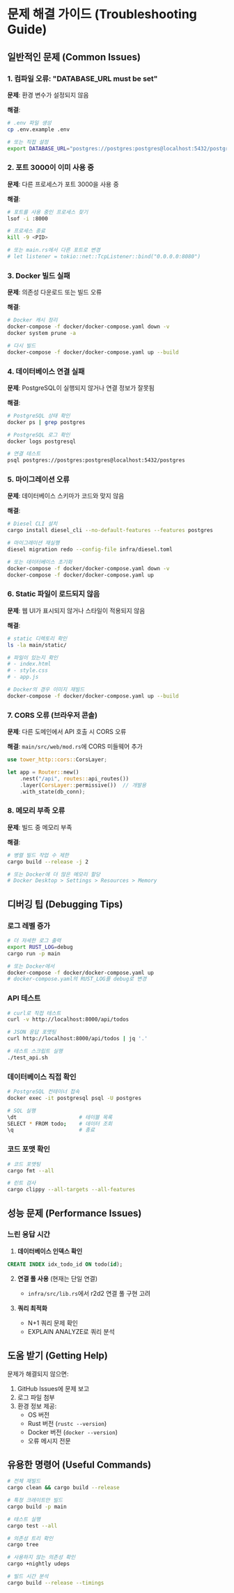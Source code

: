 # 문제 해결 가이드 (Troubleshooting Guide)

## 일반적인 문제 (Common Issues)

### 1. 컴파일 오류: "DATABASE_URL must be set"

**문제**: 환경 변수가 설정되지 않음

**해결**:
```bash
# .env 파일 생성
cp .env.example .env

# 또는 직접 설정
export DATABASE_URL="postgres://postgres:postgres@localhost:5432/postgres"
```

### 2. 포트 3000이 이미 사용 중

**문제**: 다른 프로세스가 포트 3000을 사용 중

**해결**:
```bash
# 포트를 사용 중인 프로세스 찾기
lsof -i :8000

# 프로세스 종료
kill -9 <PID>

# 또는 main.rs에서 다른 포트로 변경
# let listener = tokio::net::TcpListener::bind("0.0.0.0:8080")
```

### 3. Docker 빌드 실패

**문제**: 의존성 다운로드 또는 빌드 오류

**해결**:
```bash
# Docker 캐시 정리
docker-compose -f docker/docker-compose.yaml down -v
docker system prune -a

# 다시 빌드
docker-compose -f docker/docker-compose.yaml up --build
```

### 4. 데이터베이스 연결 실패

**문제**: PostgreSQL이 실행되지 않거나 연결 정보가 잘못됨

**해결**:
```bash
# PostgreSQL 상태 확인
docker ps | grep postgres

# PostgreSQL 로그 확인
docker logs postgresql

# 연결 테스트
psql postgres://postgres:postgres@localhost:5432/postgres
```

### 5. 마이그레이션 오류

**문제**: 데이터베이스 스키마가 코드와 맞지 않음

**해결**:
```bash
# Diesel CLI 설치
cargo install diesel_cli --no-default-features --features postgres

# 마이그레이션 재실행
diesel migration redo --config-file infra/diesel.toml

# 또는 데이터베이스 초기화
docker-compose -f docker/docker-compose.yaml down -v
docker-compose -f docker/docker-compose.yaml up
```

### 6. Static 파일이 로드되지 않음

**문제**: 웹 UI가 표시되지 않거나 스타일이 적용되지 않음

**해결**:
```bash
# static 디렉토리 확인
ls -la main/static/

# 파일이 있는지 확인
# - index.html
# - style.css
# - app.js

# Docker의 경우 이미지 재빌드
docker-compose -f docker/docker-compose.yaml up --build
```

### 7. CORS 오류 (브라우저 콘솔)

**문제**: 다른 도메인에서 API 호출 시 CORS 오류

**해결**: `main/src/web/mod.rs`에 CORS 미들웨어 추가
```rust
use tower_http::cors::CorsLayer;

let app = Router::new()
    .nest("/api", routes::api_routes())
    .layer(CorsLayer::permissive())  // 개발용
    .with_state(db_conn);
```

### 8. 메모리 부족 오류

**문제**: 빌드 중 메모리 부족

**해결**:
```bash
# 병렬 빌드 작업 수 제한
cargo build --release -j 2

# 또는 Docker에 더 많은 메모리 할당
# Docker Desktop > Settings > Resources > Memory
```

## 디버깅 팁 (Debugging Tips)

### 로그 레벨 증가
```bash
# 더 자세한 로그 출력
export RUST_LOG=debug
cargo run -p main

# 또는 Docker에서
docker-compose -f docker/docker-compose.yaml up
# docker-compose.yaml의 RUST_LOG를 debug로 변경
```

### API 테스트
```bash
# curl로 직접 테스트
curl -v http://localhost:8000/api/todos

# JSON 응답 포맷팅
curl http://localhost:8000/api/todos | jq '.'

# 테스트 스크립트 실행
./test_api.sh
```

### 데이터베이스 직접 확인
```bash
# PostgreSQL 컨테이너 접속
docker exec -it postgresql psql -U postgres

# SQL 실행
\dt                    # 테이블 목록
SELECT * FROM todo;    # 데이터 조회
\q                     # 종료
```

### 코드 포맷 확인
```bash
# 코드 포맷팅
cargo fmt --all

# 린트 검사
cargo clippy --all-targets --all-features
```

## 성능 문제 (Performance Issues)

### 느린 응답 시간

1. **데이터베이스 인덱스 확인**
```sql
CREATE INDEX idx_todo_id ON todo(id);
```

2. **연결 풀 사용** (현재는 단일 연결)
   - `infra/src/lib.rs`에서 r2d2 연결 풀 구현 고려

3. **쿼리 최적화**
   - N+1 쿼리 문제 확인
   - EXPLAIN ANALYZE로 쿼리 분석

## 도움 받기 (Getting Help)

문제가 해결되지 않으면:

1. GitHub Issues에 문제 보고
2. 로그 파일 첨부
3. 환경 정보 제공:
   - OS 버전
   - Rust 버전 (`rustc --version`)
   - Docker 버전 (`docker --version`)
   - 오류 메시지 전문

## 유용한 명령어 (Useful Commands)

```bash
# 전체 재빌드
cargo clean && cargo build --release

# 특정 크레이트만 빌드
cargo build -p main

# 테스트 실행
cargo test --all

# 의존성 트리 확인
cargo tree

# 사용하지 않는 의존성 확인
cargo +nightly udeps

# 빌드 시간 분석
cargo build --release --timings
```
